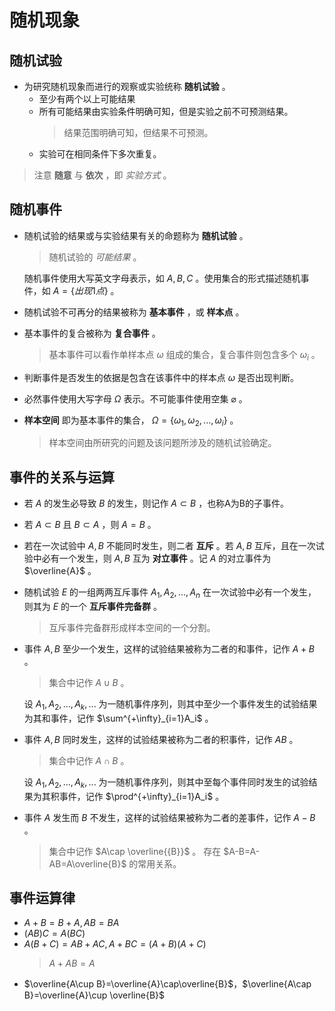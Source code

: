 # 随机现象

## 随机试验
* 为研究随机现象而进行的观察或实验统称 **随机试验** 。
  * 至少有两个以上可能结果
  * 所有可能结果由实验条件明确可知，但是实验之前不可预测结果。
    > 结果范围明确可知，但结果不可预测。
  * 实验可在相同条件下多次重复。
> 注意 **随意** 与 **依次** ，即 *实验方式* 。

## 随机事件
* 随机试验的结果或与实验结果有关的命题称为 **随机试验** 。
  > 随机试验的 *可能结果* 。

	随机事件使用大写英文字母表示，如 $A,B,C$ 。使用集合的形式描述随机事件，如 $A=\{出现1点\}$ 。

* 随机试验不可再分的结果被称为 **基本事件** ，或 **样本点** 。
* 基本事件的复合被称为 **复合事件** 。

	> 基本事件可以看作单样本点 $\omega$ 组成的集合，复合事件则包含多个 $\omega_i$ 。
* 判断事件是否发生的依据是包含在该事件中的样本点 $\omega$ 是否出现判断。
* 必然事件使用大写字母 $\Omega$ 表示。不可能事件使用空集 $\varnothing$ 。
* **样本空间** 即为基本事件的集合， $\Omega=\{\omega_1,\omega_2,...,\omega_i\}$ 。
	> 样本空间由所研究的问题及该问题所涉及的随机试验确定。

## 事件的关系与运算

* 若 $A$ 的发生必导致 $B$ 的发生，则记作 $A\subset B$ ，也称A为B的子事件。
* 若 $A\subset B$ 且 $B\subset A$ ，则 $A=B$ 。
* 若在一次试验中 $A,B$ 不能同时发生，则二者 **互斥** 。若 $A,B$ 互斥，且在一次试验中必有一个发生，则 $A,B$ 互为 **对立事件** 。记 $A$ 的对立事件为 $\overline{A}$ 。
* 随机试验 $E$ 的一组两两互斥事件 $A_1,A_2,...,A_n$ 在一次试验中必有一个发生，则其为 $E$ 的一个 **互斥事件完备群** 。
  > 互斥事件完备群形成样本空间的一个分割。

* 事件 $A,B$ 至少一个发生，这样的试验结果被称为二者的和事件，记作 $A+B$ 。
  > 集合中记作 $A\cup B$ 。

  设 $A_1,A_2,...,A_k,...$ 为一随机事件序列，则其中至少一个事件发生的试验结果为其和事件，记作 $\sum^{+\infty}_{i=1}A_i$ 。

* 事件 $A,B$ 同时发生，这样的试验结果被称为二者的积事件，记作 $AB$ 。
  > 集合中记作 $A\cap B$ 。

  设 $A_1,A_2,...,A_k,...$ 为一随机事件序列，则其中至每个事件同时发生的试验结果为其积事件，记作 $\prod^{+\infty}_{i=1}A_i$ 。

* 事件 $A$ 发生而 $B$ 不发生，这样的试验结果被称为二者的差事件，记作 $A-B$ 。
  > 集合中记作 $A\cap \overline{{B}}$ 。
  存在 $A-B=A-AB=A\overline{B}$ 的常用关系。

## 事件运算律

* $A+B=B+A,AB=BA$
* $(AB)C=A(BC)$
* $A(B+C)=AB+AC,A+BC=(A+B)(A+C)$
  > $A+AB=A$
* $\overline{A\cup B}=\overline{A}\cap\overline{B}$，$\overline{A\cap B}=\overline{A}\cup \overline{B}$